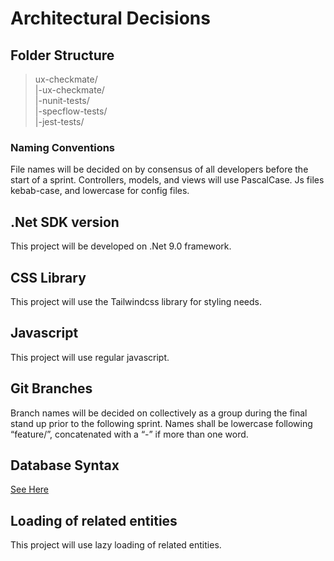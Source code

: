 # Architectural Decisions
## Folder Structure
> ux-checkmate/   
    |-ux-checkmate/   
    |-nunit-tests/   
    |-specflow-tests/   
    |-jest-tests/   
### Naming Conventions
File names will be decided on by consensus of all developers before the start of a sprint. Controllers, models, and views will use PascalCase. Js files kebab-case, and lowercase for config files. 
## .Net SDK version
This project will be developed on .Net 9.0 framework.
## CSS Library
This project will use the Tailwindcss library for styling needs.
## Javascript
This project will use regular javascript.
## Git Branches
Branch names will be decided on collectively as a group during the final stand up prior to the following sprint. Names shall be lowercase following “feature/”, concatenated with a “-” if more than one word.
## Database Syntax
[See Here](doc/assets/dbsyntax.png)
## Loading of related entities
This project will use lazy loading of related entities. 
	
